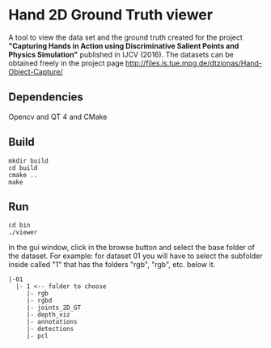 Hand 2D Ground Truth viewer
=================

A tool to view the data set and the ground truth created for the project **"Capturing Hands in Action using Discriminative Salient Points and Physics Simulation"** published in IJCV (2016). The datasets can be obtained freely in the project page http://files.is.tue.mpg.de/dtzionas/Hand-Object-Capture/ 


Dependencies
----

Opencv and QT 4 and CMake

Build
----

    mkdir build
    cd build
    cmake ..
    make

Run
----

    cd bin
    ./viewer

In the gui window, click in the browse button and select the base folder of the dataset. For example: for dataset 01 you will have to select the subfolder inside called "1" that has the folders "rgb", "rgb", etc. below it.

    |-01
      |- 1 <-- folder to choose
         |- rgb
         |- rgbd
         |- joints_2D_GT
         |- depth_viz
         |- annotations
         |- detections
         |- pcl


